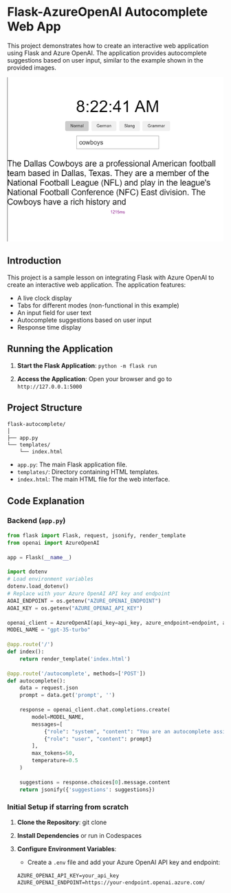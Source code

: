   
# Flask-AzureOpenAI Autocomplete Web App  
   
This project demonstrates how to create an interactive web application using Flask and Azure OpenAI. The application provides autocomplete suggestions based on user input, similar to the example shown in the provided images.  

![Autocomplete Web App Demo](https://github.com/BSMP-Coders/advanced_coding_wiki/blob/main/media/flaskautocomplete.png?raw=true)

## Introduction  
   
This project is a sample lesson on integrating Flask with Azure OpenAI to create an interactive web application. The application features:  
- A live clock display  
- Tabs for different modes (non-functional in this example)  
- An input field for user text  
- Autocomplete suggestions based on user input  
- Response time display  

   
## Running the Application  
   
1. **Start the Flask Application**:  `python -m flask run`
   
2. **Access the Application**: Open your browser and go to `http://127.0.0.1:5000`  
   
## Project Structure  
   
```  
flask-autocomplete/  
│  
├── app.py  
└── templates/  
    └── index.html  
```  
   
- `app.py`: The main Flask application file.  
- `templates/`: Directory containing HTML templates.  
- `index.html`: The main HTML file for the web interface.  
   
## Code Explanation  
   
### Backend (`app.py`)  
   
```python  
from flask import Flask, request, jsonify, render_template  
from openai import AzureOpenAI  
   
app = Flask(__name__)  
   
import dotenv  
# Load environment variables  
dotenv.load_dotenv()  
# Replace with your Azure OpenAI API key and endpoint  
AOAI_ENDPOINT = os.getenv("AZURE_OPENAI_ENDPOINT")  
AOAI_KEY = os.getenv("AZURE_OPENAI_API_KEY")  

openai_client = AzureOpenAI(api_key=api_key, azure_endpoint=endpoint, api_version="2024-05-01-preview")  
MODEL_NAME = "gpt-35-turbo"  
   
@app.route('/')  
def index():  
    return render_template('index.html')  
   
@app.route('/autocomplete', methods=['POST'])  
def autocomplete():  
    data = request.json  
    prompt = data.get('prompt', '')  
  
    response = openai_client.chat.completions.create(  
        model=MODEL_NAME,  
        messages=[  
            {"role": "system", "content": "You are an autocomplete assistant."},  
            {"role": "user", "content": prompt}  
        ],  
        max_tokens=50,  
        temperature=0.5  
    )  
  
    suggestions = response.choices[0].message.content
    return jsonify({'suggestions': suggestions})  
```
### Initial Setup if starring from scratch

   
1. **Clone the Repository**:  git clone
    
1. **Install Dependencies** or run in Codespaces
   
1. **Configure Environment Variables**:  
   - Create a `.env` file and add your Azure OpenAI API key and endpoint:  
     
    ```env  
    AZURE_OPENAI_API_KEY=your_api_key  
    AZURE_OPENAI_ENDPOINT=https://your-endpoint.openai.azure.com/  
    ```  
